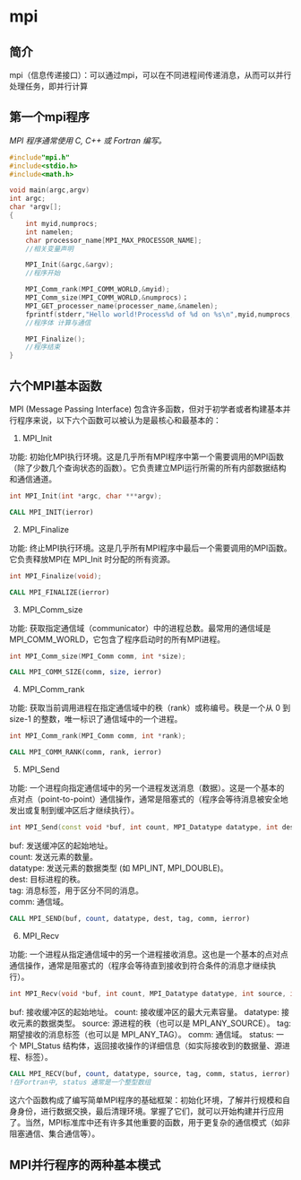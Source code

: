 # mpi #
## 简介 ##  
mpi（信息传递接口）：可以通过mpi，可以在不同进程间传递消息，从而可以并行处理任务，即并行计算  
## 第一个mpi程序 ##  
*MPI 程序通常使用 C, C++ 或 Fortran 编写。*
```c++
#include"mpi.h"
#include<stdio.h>
#include<math.h>

void main(argc,argv)
int argc;
char *argv[];
{
    int myid,numprocs;
    int namelen;
    char processor_name[MPI_MAX_PROCESSOR_NAME];
    //相关变量声明

    MPI_Init(&argc,&argv);
    //程序开始

    MPI_Comm_rank(MPI_COMM_WORLD,&myid);
    MPI_Comm_size(MPI_COMM_WORLD,&numprocs)；
    MPI_GET_processer_name(processer_name,&namelen);
    fprintf(stderr,"Hello world!Process%d of %d on %s\n",myid,numprocs,processor_name);
    //程序体 计算与通信

    MPI_Finalize();
    //程序结束
}
```
## 六个MPI基本函数 ##
MPI (Message Passing Interface) 包含许多函数，但对于初学者或者构建基本并行程序来说，以下六个函数可以被认为是最核心和最基本的：

1. MPI_Init

功能: 初始化MPI执行环境。这是几乎所有MPI程序中第一个需要调用的MPI函数（除了少数几个查询状态的函数）。它负责建立MPI运行所需的所有内部数据结构和通信通道。
```c++
int MPI_Init(int *argc, char ***argv);
```
```f90
CALL MPI_INIT(ierror)
```
2. MPI_Finalize

功能: 终止MPI执行环境。这是几乎所有MPI程序中最后一个需要调用的MPI函数。它负责释放MPI在 MPI_Init 时分配的所有资源。
```c++
int MPI_Finalize(void);
```
```f90
CALL MPI_FINALIZE(ierror)
```
3. MPI_Comm_size

功能: 获取指定通信域（communicator）中的进程总数。最常用的通信域是 MPI_COMM_WORLD，它包含了程序启动时的所有MPI进程。
```c++
int MPI_Comm_size(MPI_Comm comm, int *size);
```
```f90
CALL MPI_COMM_SIZE(comm, size, ierror)
```
4. MPI_Comm_rank

功能: 获取当前调用进程在指定通信域中的秩（rank）或称编号。秩是一个从 0 到 size-1 的整数，唯一标识了通信域中的一个进程。
```c++
int MPI_Comm_rank(MPI_Comm comm, int *rank);
```
```f90
CALL MPI_COMM_RANK(comm, rank, ierror)
```

5. MPI_Send

功能: 一个进程向指定通信域中的另一个进程发送消息（数据）。这是一个基本的点对点（point-to-point）通信操作，通常是阻塞式的（程序会等待消息被安全地发出或复制到缓冲区后才继续执行）。
```c++
int MPI_Send(const void *buf, int count, MPI_Datatype datatype, int dest, int tag, MPI_Comm comm);
```
buf: 发送缓冲区的起始地址。  
count: 发送元素的数量。  
datatype: 发送元素的数据类型 (如 MPI_INT, MPI_DOUBLE)。  
dest: 目标进程的秩。  
tag: 消息标签，用于区分不同的消息。  
comm: 通信域。  
```f90
CALL MPI_SEND(buf, count, datatype, dest, tag, comm, ierror)
```

6. MPI_Recv

功能: 一个进程从指定通信域中的另一个进程接收消息。这也是一个基本的点对点通信操作，通常是阻塞式的（程序会等待直到接收到符合条件的消息才继续执行）。
```c++
int MPI_Recv(void *buf, int count, MPI_Datatype datatype, int source, int tag, MPI_Comm comm, MPI_Status *status);
```
buf: 接收缓冲区的起始地址。
count: 接收缓冲区的最大元素容量。
datatype: 接收元素的数据类型。
source: 源进程的秩（也可以是 MPI_ANY_SOURCE）。
tag: 期望接收的消息标签（也可以是 MPI_ANY_TAG）。
comm: 通信域。
status: 一个 MPI_Status 结构体，返回接收操作的详细信息（如实际接收到的数据量、源进程、标签）。
```f90
CALL MPI_RECV(buf, count, datatype, source, tag, comm, status, ierror) 
!在Fortran中, status 通常是一个整型数组
```
这六个函数构成了编写简单MPI程序的基础框架：初始化环境，了解并行规模和自身身份，进行数据交换，最后清理环境。掌握了它们，就可以开始构建并行应用了。当然，MPI标准库中还有许多其他重要的函数，用于更复杂的通信模式（如非阻塞通信、集合通信等）。  

## MPI并行程序的两种基本模式 ##  
